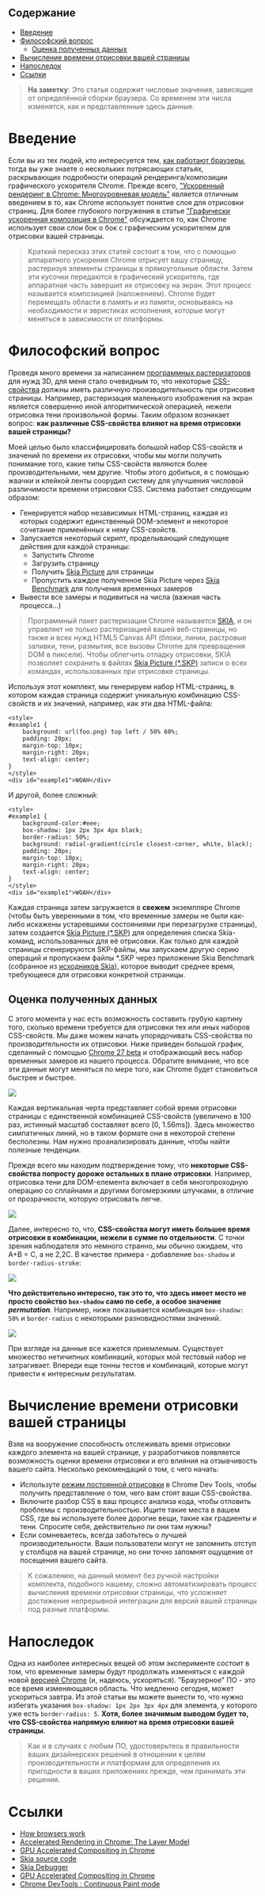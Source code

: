 ## Содержание
- [Введение](#introduction)
- [Философский вопрос](#the-philosophical-question)
  - [Оценка полученных данных](#evaluating-the-data)
- [Вычисление времени отрисовки вашей страницы](#finding-your-page-render-weight)
- [Напоследок](#final-thoughts)
- [Ссылки](#references)

> **На заметку**: Это статья содержит числовые значения, зависящие от 
определённой сборки браузера. Со временем эти числа изменятся, как и 
представленные здесь данные.

<a id="introduction"></a>
# Введение

Если вы из тех людей, кто интересуется тем, [как работают браузеры][1], 
тогда вы уже знаете о нескольких потрясающих статьях, раскрывающих подробности 
операций рендеринга/композиции графического ускорителя Chrome. Прежде всего, 
["Ускоренный рендеринг в Chrome: Многоуровневая модель"][2] является отличным 
введением в то, как Chrome использует понятие слоя для отрисовки страниц. Для 
более глубокого погружения в статье 
["Графически ускоренная композиция в Chrome"][3] обсуждается то, как Chrome 
использует свои слои бок о бок с графическим ускорителем для отрисовки вашей 
страницы.

> Краткий пересказ этих статей состоит в том, что с помощью аппаратного 
ускорения Chrome отрисует вашу страницу, растеризуя элементы страницы в 
прямоугольные области. Затем эти кусочки передаются в графический ускоритель, 
где аппаратная часть завершит их отрисовку на экран. Этот процесс называется 
композицией (наложением). Chrome будет перемещать области в память и из 
памяти, основываясь на необходимости и эвристиках исполнения, которые могут 
меняться в зависимости от платформы.

<a id="the-philosophical-question"></a>
# Философский вопрос

Проведя много времени за написанием [программных растеризаторов][4] для нужд 
3D, для меня стало очевидным то, что некоторые [CSS-свойства][5] должны иметь 
различную производительность при отрисовке страницы. Например, растеризация 
маленького изображения на экран является совершенно иной алгоритмической 
операцией, нежели отрисовка тени произвольной формы. Таким образом возникает 
вопрос: **как различные CSS-свойства влияют на время отрисовки вашей 
страницы?**

Моей целью было классифицировать большой набор CSS-свойств и значений по 
времени их отрисовки, чтобы мы могли получить понимание того, какие типы 
CSS-свойств являются более производительными, чем другие. Чтобы этого 
добиться, я с помощью жвачки и клейкой ленты соорудил систему для улучшения 
числовой различимости времени отрисовки CSS. Система работает следующим 
образом:

- Генерируется набор независимых HTML-страниц, каждая из которых содержит 
единственный DOM-элемент и некоторое сочетание применённых к нему CSS-свойств.
- Запускается некоторый скрипт, проделывающий следующие действия для каждой 
страницы:
  - Запустить Chrome
  - Загрузить страницу
  - Получить [Skia Picture][6] для страницы
  - Пропустить каждое полученное Skia Picture через [Skia Benchmark][6] для 
  получения временных замеров
- Вывести все замеры и подивиться на числа (важная часть процесса...)

> Программный пакет растеризации Chrome называется [SKIA][7], и он управляет 
не только растеризацией вашей веб-страницы, но также и всех нужд HTML5 Canvas 
API (блоки, линии, растровые заливки, тени, размытия, все вызовы Chrome 
для превращения DOM в пиксели). Чтобы облегчить отладку отрисовки, SKIA 
позволяет сохранить в файлах [Skia Picture (*.SKP)][6] записи о всех командах, 
использованных при отрисовке страницы.

Используя этот комплект, мы генерируем набор HTML-страниц, в котором каждая 
страница содержит уникальную комбинацию CSS-свойств и их значений, например, 
как эти два HTML-файла:

    <style>
    #example1 {
        background: url(foo.png) top left / 50% 60%;
        padding: 20px; 
        margin-top: 10px;
        margin-right: 20px; 
        text-align: center;
    }
    </style>
    <div id="example1">WOAH</div>

И другой, более сложный:

    <style>
    #example1 {
        background-color:#eee;
        box-shadow: 1px 2px 3px 4px black;
        border-radius: 50%;
        background: radial-gradient(circle closest-corner, white, black);
        padding: 20px; 
        margin-top: 10px;
        margin-right: 20px; 
        text-align: center;
    }
    </style>
    <div id="example1">WOAH</div>

Каждая страница затем загружается в **свежем** экземпляре Chrome (чтобы быть 
уверенными в том, что временные замеры не были как-либо искажены устаревшими 
состояниями при перезагрузке страницы), затем создается 
[Skia Picture (*.SKP)][6] для определения списка Skia-команд, использованных 
для её отрисовки. Как только для каждой страницы сгенерируются SKP-файлы, мы 
запускаем другую серию операций и пропускаем файлы *.SKP через приложение 
Skia Benchmark (собранное из [исходников Skia][8]), которое выводит среднее 
время, требующееся для отрисовки конкретной страницы.

## Оценка полученных данных

С этого момента у нас есть возможность составить грубую картину того, сколько 
времени требуется для отрисовки тех или иных наборов CSS-свойств. Мы даже 
можем начать упорядочивать CSS-свойства по производительности их отрисовки. 
Ниже приведен большой график, сделанный с помощью [Chrome 27 beta][9] и 
отображающий весь набор временных замеров из нашего процесса. Обратите 
внимание, что все эти данные могут меняться по мере того, как Chrome будет 
становиться быстрее и быстрее.

[![](img/thumbs/cssTimesDetail.jpg)](img/cssTimesDetail.jpg)

Каждая вертикальная черта представляет собой время отрисовки страницы с 
единственной комбинацией CSS-свойств (увеличено в 100 раз, истинный масштаб 
составляет всего [0, 1.56ms]). Здесь множество симпатичных линий, но в таком 
формате они в некоторой степени бесполезны. Нам нужно проанализировать 
данные, чтобы найти полезные тенденции.

Прежде всего мы находим подтверждение тому, что **некоторые CSS-свойства 
попросту дороже остальных в плане отрисовки**. Например, отрисовка тени для 
DOM-елемента включает в себя многопроходную операцию со сплайнами и другими 
богомерзкими штучками, в отличие от прозрачности, которую отрисовать легче.

[![](img/thumbs/cssTimesSingles.jpg)](img/cssTimesSingles.jpg)

Далее, интересно то, что, **CSS-свойства могут иметь большее время отрисовки 
в комбинации, нежели в сумме по отдельности**. С точки зрения наблюдателя 
это немного странно, мы обычно ожидаем, что A+B = C, а не 2,2C. В качестве 
примера - добавление `box-shadow` и `border-radius-stroke`:

![](img/xfigure2.jpg)

**Что действительно интересно, так это то, что здесь имеет место не просто 
свойство `box-shadow` само по себе, а особое значение *permutation***. 
Например, ниже показывается комбинация `box-shadow: 50%` и `border-radius` с 
некоторыми разновидностями значений.

![](img/xfigure3.jpg)

При взгляде на данные все кажется приемлемым. Существует множество нетичипных 
комбинаций, которых мой тестовый набор не затрагивает. Впереди еще тонны 
тестов и комбинаций, которые могут привести к интересным результатам.

<a id="finding-your-page-render-weight"></a>
# Вычисление времени отрисовки вашей страницы

Взяв на вооружение способность отслеживать время отрисовки каждого элемента 
на вашей странице, у разработчиков появляется возможность оценки времени 
отрисовки и его влияния на отзывчивость вашего сайта. Несколько рекомендаций 
о том, с чего начать:

- Используте [режим постоянной отрисовки][10] в Chrome Dev Tools, чтобы 
получить представление о том, чего вам стоят ваши CSS-свойства.
- Включите разбор CSS в ваш процесс анализа кода, чтобы отловить проблемы с 
производительностью. Ищите такие места в вашем CSS, где вы используете более 
дорогие вещи, такие как градиенты и тени. Спросите себя, действительно ли они 
там нужны?
- Если сомневаетесь, всегда заботьтесь о лучшей производительности. Ваши 
пользователи могут не запомнить отступ у столбцов на вашей странице, 
но они точно запомнят ощущение от посещения вашего сайта.

> К сожалению, на данный момент без ручной настройки комплекта, подобного 
нашему, сложно автоматизировать процесс вычисления времени отрисовки 
страницы, что усложняет достижение непрерывной интеграции для версий вашей 
страницы под разные платформы.

<a id="final-thoughts"></a>
# Напоследок

Одна из наиболее интересных вещей об этом эксперименте состоит в том, что 
временные замеры будут продолжать изменяться с каждой новой 
[версией Chrome][11] (и, надеюсь, ускоряться). "Браузерное" ПО - это все 
время изменяющаяся область. Что медленно сегодня, может ускориться завтра. 
Из этой статьи вы можете вынести то, что нужно избегать указания 
`box-shadow: 1px 2px 3px 4px` для элемента, у которого уже есть 
`border-radius: 5`. **Хотя, более значимым выводом будет то, что CSS-свойства 
напрямую влияют на время отрисовки вашей страницы**.

> Как и в случаях с любым ПО, удостоверьтесь в правильности ваших 
дизайнерских решений в отношении к целям производительности и платформам для 
определения их пригодности в ваших приложениях прежде, чем принимать эти 
решения.

<a id="references"></a>
# Ссылки

- [How browsers work][1]
- [Accelerated Rendering in Chrome: The Layer Model][2]
- [GPU Accelerated Compositing in Chrome][3]
- [Skia source code][8]
- [Skia Debugger][6]
- [GPU Accelerated Compositing in Chrome][3]
- [Chrome DevTools : Continuous Paint mode][10]

[1]: http://www.html5rocks.com/en/tutorials/internals/howbrowserswork/
[2]: http://www.html5rocks.com/en/tutorials/speed/layers/
[3]: http://www.chromium.org/developers/design-documents/gpu-accelerated-compositing-in-chrome
[4]: http://en.wikipedia.org/wiki/Software_rendering
[5]: http://docs.webplatform.org/wiki/css/properties
[6]: https://sites.google.com/site/skiadocs/developer-documentation/skia-debugger
[7]: http://www.chromium.org/developers/design-documents/graphics-and-skia
[8]: https://code.google.com/p/skia/
[9]: https://www.google.com/intl/en/chrome/browser/beta.html
[10]: http://updates.html5rocks.com/2013/02/Profiling-Long-Paint-Times-with-DevTools-Continuous-Painting-Mode
[11]: https://www.google.com/intl/en/chrome/browser/beta.html
